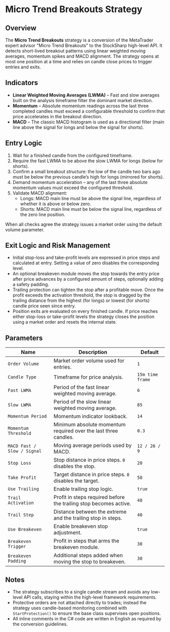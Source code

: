 # Micro Trend Breakouts Strategy

## Overview
The **Micro Trend Breakouts** strategy is a conversion of the MetaTrader expert advisor "Micro Trend Breakouts" to the StockSharp high-level API. It detects short-lived breakout patterns using linear weighted moving averages, momentum spikes and MACD alignment. The strategy opens at most one position at a time and relies on candle close prices to trigger entries and exits.

## Indicators
- **Linear Weighted Moving Averages (LWMA)** – Fast and slow averages built on the analysis timeframe filter the dominant market direction.
- **Momentum** – Absolute momentum readings across the last three completed candles must exceed a configurable threshold to confirm that price accelerates in the breakout direction.
- **MACD** – The classic MACD histogram is used as a directional filter (main line above the signal for longs and below the signal for shorts).

## Entry Logic
1. Wait for a finished candle from the configured timeframe.
2. Require the fast LWMA to be above the slow LWMA for longs (below for shorts).
3. Confirm a small breakout structure: the low of the candle two bars ago must be below the previous candle’s high for longs (mirrored for shorts).
4. Demand momentum acceleration – any of the last three absolute momentum values must exceed the configured threshold.
5. Validate MACD alignment:
   - Longs: MACD main line must be above the signal line, regardless of whether it is above or below zero.
   - Shorts: MACD main line must be below the signal line, regardless of the zero line position.

When all checks agree the strategy issues a market order using the default volume parameter.

## Exit Logic and Risk Management
- Initial stop-loss and take-profit levels are expressed in price steps and calculated at entry. Setting a value of zero disables the corresponding level.
- An optional breakeven module moves the stop towards the entry price after price advances by a configured amount of steps, optionally adding a safety padding.
- Trailing protection can tighten the stop after a profitable move. Once the profit exceeds the activation threshold, the stop is dragged by the trailing distance from the highest (for longs) or lowest (for shorts) candle price seen since entry.
- Position exits are evaluated on every finished candle. If price reaches either stop-loss or take-profit levels the strategy closes the position using a market order and resets the internal state.

## Parameters
| Name | Description | Default |
| --- | --- | --- |
| `Order Volume` | Market order volume used for entries. | `1` |
| `Candle Type` | Timeframe for price analysis. | `15m time frame` |
| `Fast LWMA` | Period of the fast linear weighted moving average. | `6` |
| `Slow LWMA` | Period of the slow linear weighted moving average. | `85` |
| `Momentum Period` | Momentum indicator lookback. | `14` |
| `Momentum Threshold` | Minimum absolute momentum required over the last three candles. | `0.3` |
| `MACD Fast / Slow / Signal` | Moving average periods used by MACD. | `12 / 26 / 9` |
| `Stop Loss` | Stop distance in price steps. `0` disables the stop. | `20` |
| `Take Profit` | Target distance in price steps. `0` disables the target. | `50` |
| `Use Trailing` | Enable trailing stop logic. | `true` |
| `Trail Activation` | Profit in steps required before the trailing stop becomes active. | `40` |
| `Trail Step` | Distance between the extreme and the trailing stop in steps. | `40` |
| `Use Breakeven` | Enable breakeven stop adjustment. | `true` |
| `Breakeven Trigger` | Profit in steps that arms the breakeven module. | `30` |
| `Breakeven Padding` | Additional steps added when moving the stop to breakeven. | `30` |

## Notes
- The strategy subscribes to a single candle stream and avoids any low-level API calls, staying within the high-level framework requirements.
- Protective orders are not attached directly to trades; instead the strategy uses candle-based monitoring combined with `StartProtection()` to ensure the base class supervises open positions.
- All inline comments in the C# code are written in English as required by the conversion guidelines.
